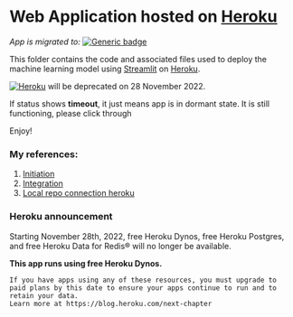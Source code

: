 # Web Application hosted on [Heroku](https://www.heroku.com)

_App is migrated to:_ [![Generic badge](https://img.shields.io/badge/🤗-Open%20In%20Spaces-blue.svg)](https://huggingface.co/spaces/yxmauw/ames-houseprice-recommender)

This folder contains the code and associated files used to deploy the machine learning model using [Streamlit](https://streamlit.io/) on [Heroku](https://www.heroku.com). 

<!--https://pyheroku-badge.herokuapp.com/ -->
[![Heroku](https://pyheroku-badge.herokuapp.com/?app=ames-houseprice-app&style=flat)](https://ames-houseprice-app.herokuapp.com/) will be deprecated on 28 November 2022.

If status shows **timeout**, it just means app is in dormant state. It is still functioning, please click through

Enjoy!

### My references:
1. [Initiation](https://www.analyticsvidhya.com/blog/2021/06/deploy-your-ml-dl-streamlit-application-on-heroku/)
1. [Integration](https://towardsdatascience.com/a-quick-tutorial-on-how-to-deploy-your-streamlit-app-to-heroku-874e1250dadd)
1. [Local repo connection heroku](https://devcenter.heroku.com/articles/git)

### Heroku announcement
Starting November 28th, 2022, free Heroku Dynos, free Heroku Postgres, and free Heroku Data for Redis® will no longer be available.

**This app runs using free Heroku Dynos.** 
```
If you have apps using any of these resources, you must upgrade to paid plans by this date to ensure your apps continue to run and to retain your data. 
Learn more at https://blog.heroku.com/next-chapter
```
